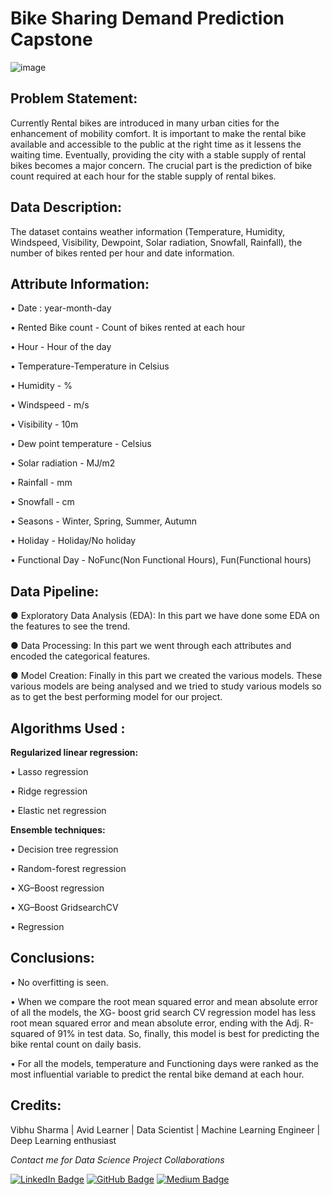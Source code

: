 # Bike Sharing Demand Prediction Capstone
![image](https://user-images.githubusercontent.com/107554669/214306576-1aba5329-4864-415e-af31-8fef14fa8aac.png)



## Problem Statement:
Currently Rental bikes are introduced in many urban cities for the enhancement of mobility comfort. It is important to make the rental bike available and accessible to the public at the right time as it lessens the waiting time. Eventually, providing the city with a stable supply of rental bikes becomes a major concern. The crucial part is the prediction of bike count required at each hour for the stable supply of rental bikes.


## Data Description:
The dataset contains weather information (Temperature, Humidity, Windspeed, Visibility, Dewpoint, Solar radiation, Snowfall, Rainfall), the number of bikes rented per hour and date information.

## Attribute Information:

• Date : year-month-day

• Rented Bike count - Count of bikes rented at each hour

• Hour - Hour of the day

• Temperature-Temperature in Celsius

• Humidity - %

• Windspeed - m/s

• Visibility - 10m

• Dew point temperature - Celsius

• Solar radiation - MJ/m2

• Rainfall - mm

• Snowfall - cm

• Seasons - Winter, Spring, Summer, Autumn

• Holiday - Holiday/No holiday

• Functional Day - NoFunc(Non Functional Hours), Fun(Functional hours)

## Data Pipeline:

● Exploratory Data Analysis (EDA): In this part we have done some EDA on the features to see the trend.

● Data Processing: In this part we went through each attributes and encoded the categorical features.

● Model Creation: Finally in this part we created the various models. These various models are being analysed and we tried to study various models so as to get the best performing model for our project.

## Algorithms Used :
 **Regularized linear regression:**
 
• Lasso regression

• Ridge regression

• Elastic net regression

  **Ensemble techniques:**
  
• Decision tree regression

• Random-forest regression 

• XG–Boost regression

• XG–Boost GridsearchCV 

• Regression

## Conclusions:

• No overfitting is seen. 

• When we compare the root mean squared error and mean absolute error of all the models, the XG- boost grid search CV regression model has less root mean squared error and mean absolute error, ending with the Adj. R-squared of 91% in test data. So, finally, this model is best for predicting the bike rental count on daily basis. 

• For all the models, temperature and Functioning days were ranked as the most influential variable to predict the rental bike demand at each hour. 


## Credits:
 Vibhu Sharma | Avid Learner | Data Scientist | Machine Learning Engineer | Deep Learning enthusiast

<p> <i> Contact me for Data Science Project Collaborations</i></p>


[![LinkedIn Badge](https://img.shields.io/badge/LinkedIn-0077B5?style=for-the-badge&logo=linkedin&logoColor=white)](https://www.linkedin.com/in/vbhsharma7/)
[![GitHub Badge](https://img.shields.io/badge/GitHub-100000?style=for-the-badge&logo=github&logoColor=white)](https://github.com/vbhsharma7)
[![Medium Badge](https://img.shields.io/badge/Medium-1DA1F2?style=for-the-badge&logo=medium&logoColor=white)](https://medium.com/@vbhsharma7)

  
